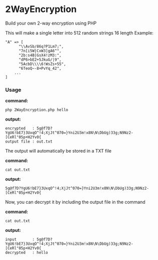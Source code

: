 # 2WayEncryption
Build your own 2-way encryption using PHP

This will make a single letter into 512 random strings 16 length
Example:
```
"A" => [
      "\\AvSb/86q?P1Lm7;",
      "7n[i5W|CxW3]gA6^",
      "2b:s4B|GsX4!zM3:",
      "dP6>bE2+5JkuG/|9",
      "5AcbD\\\\6!WsZs+55",
      "6TeoQ~-8+PvYq_42",
    ...
]
```

### Usage
**command:**

`php 2WayEncryption.php hello`

**output:**

```
encrypted   : 5g@f7D?YgU6!bE7}3UxqO^!4;XjJt^070=}Yni2U3m!x8N\N\DbUg)33g;N9Nz2-[CeRl"05p+H2Yv0{
output file : out.txt
```

The output will automatically be stored in a TXT file

**command:**

`cat out.txt`

**output:**

`5g@f7D?YgU6!bE7}3UxqO^!4;XjJt^070=}Yni2U3m!x8N\N\DbUg)33g;N9Nz2-[CeRl"05p+H2Yv0{`

Now, you can decrypt it by including the output file in the command

**command:**

`cat out.txt`

**output:**

```
input       : 5g@f7D?YgU6!bE7}3UxqO^!4;XjJt^070=}Yni2U3m!x8N\N\DbUg)33g;N9Nz2-[CeRl"05p+H2Yv0{
decrypted   : hello
```
